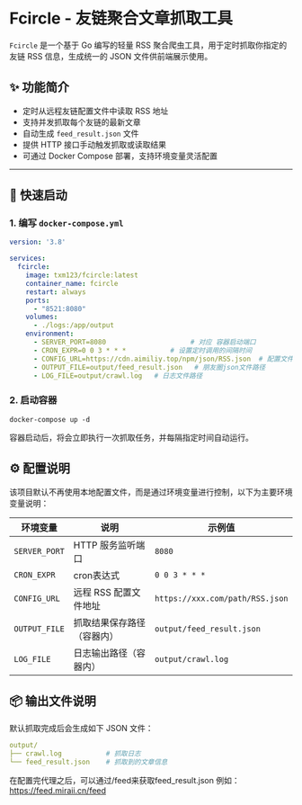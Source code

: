 # Fcircle - 友链聚合文章抓取工具

`Fcircle` 是一个基于 Go 编写的轻量 RSS 聚合爬虫工具，用于定时抓取你指定的友链 RSS 信息，生成统一的 JSON 文件供前端展示使用。

## ✨ 功能简介

- 定时从远程友链配置文件中读取 RSS 地址
- 支持并发抓取每个友链的最新文章
- 自动生成 `feed_result.json` 文件
- 提供 HTTP 接口手动触发抓取或读取结果
- 可通过 Docker Compose 部署，支持环境变量灵活配置

---

## 🚀 快速启动

### 1. 编写 `docker-compose.yml`

```yaml
version: '3.8'

services:
  fcircle:
    image: txm123/fcircle:latest
    container_name: fcircle
    restart: always
    ports:
      - "8521:8080"
    volumes:
      - ./logs:/app/output
    environment:
      - SERVER_PORT=8080                     # 对应 容器启动端口
      - CRON_EXPR=0 0 3 * * *           # 设置定时调用的间隔时间
      - CONFIG_URL=https://cdn.aimiliy.top/npm/json/RSS.json  # 配置文件url
      - OUTPUT_FILE=output/feed_result.json   # 朋友圈json文件路径
      - LOG_FILE=output/crawl.log   # 日志文件路径

```

### 2. 启动容器
```shell
docker-compose up -d
```
容器启动后，将会立即执行一次抓取任务，并每隔指定时间自动运行。


## ⚙️ 配置说明

该项目默认不再使用本地配置文件，而是通过环境变量进行控制，以下为主要环境变量说明：

| 环境变量            | 说明               | 示例值                             |
|-----------------|------------------|------------------------------------|
| `SERVER_PORT`   | HTTP 服务监听端口      | `8080`                             |
| `CRON_EXPR`     | cron表达式          | `0 0 3 * * *`                                |
| `CONFIG_URL`    | 远程 RSS 配置文件地址    | `https://xxx.com/path/RSS.json`   |
| `OUTPUT_FILE`   | 抓取结果保存路径（容器内）    | `output/feed_result.json`         |
| `LOG_FILE`      | 日志输出路径（容器内）      | `output/crawl.log`                |


## 📦 输出文件说明

默认抓取完成后会生成如下 JSON 文件：
```yaml
output/
├── crawl.log           # 抓取日志
└── feed_result.json    # 抓取到的文章信息
```

在配置完代理之后，可以通过/feed来获取feed_result.json
例如：https://feed.miraii.cn/feed
